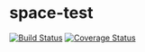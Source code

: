 # space-test

[![Build Status](https://travis-ci.org/obayomi96/nasa-sample.svg?branch=master)](https://travis-ci.org/obayomi96/nasa-sample)
[![Coverage Status](https://coveralls.io/repos/github/obayomi96/nasa-sample/badge.svg)](https://coveralls.io/github/obayomi96/nasa-sample)

<!-- ## Getting started

### Installation

- run `yarn`
- run `yarn start`
- You may create a `.env` file and add environment variable as specified in `.env.sample` file.
- App should load on `/api/v1` with appropriate success message.

### Test

- run `yarn test`

### API

- The following APIs could be tested with Postman or a similar tool.

- GET `/wallets` - Get wallet balance
- PATCH `/wallets` - Load wallet
- POST `/trips` - take trips trying the following locations below

```
{ 
  "startLocation": "abuja", 
  "destination": "moon", 
  "spaceCraft": "falcon9" 
}
```
```
{ 
  "startLocation": "abuja", 
  "destination": "mars", 
  "spaceCraft": "falcon9" 
}
```
```
{ 
  "startLocation": "moon", 
  "destination": "mars", 
  "spaceCraft": "falcon1" 
}
``` -->